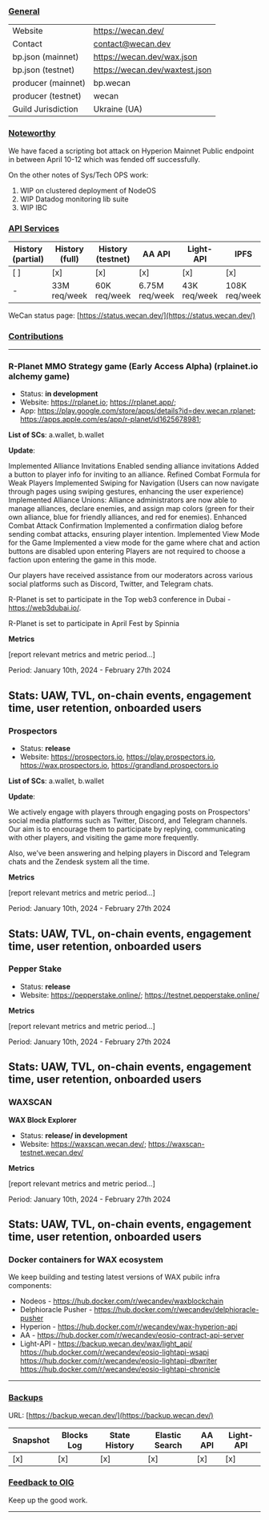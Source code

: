 ### <ins>General</ins>

|  |  |
| --- | --- |
| Website | https://wecan.dev/ |
| Contact | contact@wecan.dev |
| bp.json (mainnet) | https://wecan.dev/wax.json |
| bp.json (testnet) | https://wecan.dev/waxtest.json |
| producer (mainnet) | bp.wecan |
| producer (testnet) | wecan |
| Guild Jurisdiction | Ukraine (UA) |

### <ins>Noteworthy</ins>

We have faced a scripting bot attack on Hyperion Mainnet Public endpoint in between April 10-12 which was fended off successfully.

On the other notes of Sys/Tech OPS work:
1. WIP on clustered deployment of NodeOS
2. WIP Datadog monitoring lib suite
3. WIP IBC

### <ins>API Services</ins>

| History (partial) | History (full) | History (testnet) | AA API | Light-API  | IPFS |
|--------|--------|--------|--------|--------|--------|
| [ ] | [x] | [x] | [x] | [x] | [x] |  [x] |
| - | 33M req/week | 60K req/week | 6.75M req/week | 43K req/week |  108K req/week |

WeCan status page: [https://status.wecan.dev/](https://status.wecan.dev/)

### <ins>Contributions</ins>

---
### R-Planet MMO Strategy game (Early Access Alpha) (rplainet.io alchemy game)
* Status: **in development**
* Website: https://rplanet.io;
           https://rplanet.app/;
* App: https://play.google.com/store/apps/details?id=dev.wecan.rplanet; 
       https://apps.apple.com/es/app/r-planet/id1625678981;


**List of SCs**: a.wallet, b.wallet  

**Update**:

Implemented Alliance Invitations
Enabled sending alliance invitations
Added a button to player info for inviting to an alliance.
Refined Combat Formula for Weak Players
Implemented Swiping for Navigation (Users can now navigate through pages using swiping gestures, enhancing the user experience)
Implemented Alliance Unions: 
Alliance administrators are now able to manage alliances, declare enemies, and assign map colors (green for their own alliance, blue for friendly alliances, and red for enemies). 
Enhanced Combat Attack Confirmation
Implemented a confirmation dialog before sending combat attacks, ensuring player intention. 
Implemented View Mode for the Game
Implemented a view mode for the game where chat and action buttons are disabled upon entering
Players are not required to choose a faction upon entering the game in this mode.

Our players have received assistance from our moderators across various social platforms such as Discord, Twitter, and Telegram chats.

R-Planet is set to participate in the Top web3 conference in Dubai - https://web3dubai.io/. 


R-Planet is set to participate in April Fest by Spinnia


**Metrics**

[report relevant metrics and metric period...]

Period: January 10th, 2024 - February 27th 2024

Stats: UAW, TVL, on-chain events, engagement time, user retention, onboarded users
---

### Prospectors
* Status: **release**
* Website: https://prospectors.io, 
https://play.prospectors.io, 
https://wax.prospectors.io, 
https://grandland.prospectors.io


**List of SCs**: a.wallet, b.wallet  

**Update**: 

We actively engage with players through engaging posts on Prospectors' social media platforms such as Twitter, Discord, and Telegram channels. 
Our aim is to encourage them to participate by replying, communicating with other players, and visiting the game more frequently. 


Also, we’ve been answering and helping players in Discord and Telegram chats and the Zendesk system all the time.  

**Metrics**

[report relevant metrics and metric period...]

Period: January 10th, 2024 - February 27th 2024

Stats: UAW, TVL, on-chain events, engagement time, user retention, onboarded users
---
### Pepper Stake
* Status: **release**
* Website: https://pepperstake.online/;
https://testnet.pepperstake.online/

**Metrics**

[report relevant metrics and metric period...]

Period: January 10th, 2024 - February 27th 2024

Stats: UAW, TVL, on-chain events, engagement time, user retention, onboarded users
---
### WAXSCAN
**WAX Block Explorer**
* Status: **release/ in development**
* Website: https://waxscan.wecan.dev/; 
https://waxscan-testnet.wecan.dev/

**Metrics**

[report relevant metrics and metric period...]

Period: January 10th, 2024 - February 27th 2024

Stats: UAW, TVL, on-chain events, engagement time, user retention, onboarded users
---
### Docker containers for WAX ecosystem
We keep building and testing latest versions of WAX pubilc infra components:
* Nodeos - https://hub.docker.com/r/wecandev/waxblockchain
* Delphioracle Pusher - https://hub.docker.com/r/wecandev/delphioracle-pusher
* Hyperion - https://hub.docker.com/r/wecandev/wax-hyperion-api
* AA - https://hub.docker.com/r/wecandev/eosio-contract-api-server
* Light-API - https://backup.wecan.dev/wax/light_api/
https://hub.docker.com/r/wecandev/eosio-lightapi-wsapi
https://hub.docker.com/r/wecandev/eosio-lightapi-dbwriter
https://hub.docker.com/r/wecandev/eosio-lightapi-chronicle
---

### <ins>Backups </ins>
URL: [https://backup.wecan.dev/](https://backup.wecan.dev/)

| Snapshot | Blocks Log | State History | Elastic Search | AA API | Light-API |
|--------|--------|--------|--------|--------|-------|
| [x] | [x] | [x] | [x] | [x] | [x] |


### <ins>Feedback to OIG</ins>

Keep up the good work.

----

